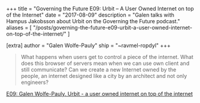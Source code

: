 +++
title = "Governing the Future E09: Urbit – A User Owned Internet on top of the Internet"
date = "2017-08-09"
description = "Galen talks with Hampus Jakobsson about Urbit on the Governing the Future podcast."
aliases = [
  "/posts/governing-the-future-e09-urbit-a-user-owned-internet-on-top-of-the-internet/"
]

[extra]
author = "Galen Wolfe-Pauly"
ship = "~ravmel-ropdyl"
+++

> What happens when users get to control a piece of the internet. What does this browser of servers mean when we can use own client and still communicate? Can we create a new Internet owned by the people, an internet designed like a city by an architect and not only engineers?

[E09: Galen Wolfe-Pauly, Urbit - a user owned internet on top of the internet](http://podcast.hajak.se/104117/548011-e09-galen-wolfe-pauly-urbit-a-user-owned-internet-on-top-of-the-internet)
